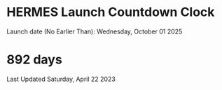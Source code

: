 # HERMES Launch Countdown Clock

Launch date (No Earlier Than): Wednesday, October 01 2025
# 892 days

Last Updated Saturday, April 22 2023